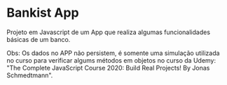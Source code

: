 # Bankist App

Projeto em Javascript de um App que realiza algumas funcionalidades básicas de um banco.

Obs: Os dados no APP não persistem, é somente uma simulação utilizada no curso para verificar algums métodos em objetos no curso da Udemy: "The Complete JavaScript Course 2020: Build Real Projects! By Jonas Schmedtmann".